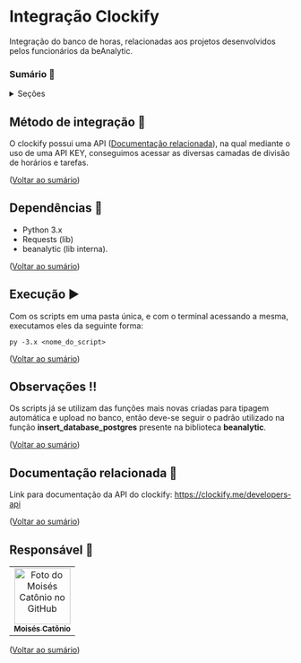 # Integração Clockify
Integração do banco de horas, relacionadas aos projetos desenvolvidos pelos funcionários da beAnalytic.

### Sumário 🔢
<!-- Lista com o conteúdo -->
<details>
  <summary>Seções</summary>
  <ul>
    <li>
      <a href="#método-de-integração-">Método de integração</a>
    </li>
    <li>
      <a href="#dependências-">Dependências</a>
    </li>
    <li>
      <a href="#execução-">Execução</a>
    </li>
    <li>
      <a href="#observações-">Observações</a>
    </li>
    <li>
      <a href="#documentação-relacionada-">Documentação relacionada</a>
    </li>
    <li>
      <a href="#responsável-">Responsável</a>
    </li>
  </ul>
</details>

## Método de integração 🎲
O clockify possui uma API (<a href="#documentação-relacionada-">Documentação relacionada</a>), na qual mediante o uso de uma API KEY, conseguimos acessar as diversas camadas de divisão de horários e tarefas.

<p align="left">(<a href="#sumário-">Voltar ao sumário</a>)</p>

## Dependências 🧩
- Python 3.x
- Requests (lib)
- beanalytic (lib interna).

<p align="left">(<a href="#sumário-">Voltar ao sumário</a>)</p>

## Execução ▶
Com os scripts em uma pasta única, e com o terminal acessando a mesma, executamos eles da seguinte forma:
```
py -3.x <nome_do_script>
```

<p align="left">(<a href="#sumário-">Voltar ao sumário</a>)</p>

## Observações ‼
Os scripts já se utilizam das funções mais novas criadas para tipagem automática e upload no banco, então deve-se seguir o padrão utilizado na função **insert_database_postgres** presente na biblioteca **beanalytic**.

<p align="left">(<a href="#sumário-">Voltar ao sumário</a>)</p>

## Documentação relacionada 📖
Link para documentação da API do clockify: https://clockify.me/developers-api

<p align="left">(<a href="#sumário-">Voltar ao sumário</a>)</p>



## Responsável 👔

<table>
  <tr>
    <td align="center">
      <a href="https://github.com/MoisesCatonio">
        <img src="https://avatars3.githubusercontent.com/u/9872016" width="100px;" alt="Foto do Moisés Catônio no GitHub"/><br>
        <sub>
          <b>Moisés Catônio</b>
        </sub>
      </a>
    </td>
  </tr>
</table>

<p align="left">(<a href="#sumário-">Voltar ao sumário</a>)</p>
